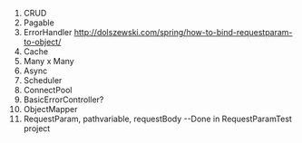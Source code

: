1. CRUD
2. Pagable
3. ErrorHandler
	http://dolszewski.com/spring/how-to-bind-requestparam-to-object/
4. Cache
5. Many  x  Many
6. Async
7. Scheduler
8. ConnectPool 
9. BasicErrorController?
10. ObjectMapper
11. RequestParam, pathvariable, requestBody --Done in RequestParamTest project
